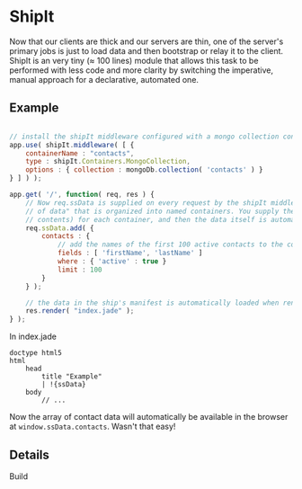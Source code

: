 
# ShipIt

Now that our clients are thick and our servers are thin, one of the server's primary jobs is just to load data and then bootstrap or relay it to the client. ShipIt is an very tiny (≈ 100 lines) module that allows this task to be performed with less code and more clarity by switching the imperative, manual approach for a declarative, automated one.

## Example


```javascript

// install the shipIt middleware configured with a mongo collection container named 'contacts'
app.use( shipIt.middleware( [ {
	containerName : "contacts",
	type : shipIt.Containers.MongoCollection,
	options : { collection : mongoDb.collection( 'contacts' ) }
} ] ) );

app.get( '/', function( req, res ) {
	// Now req.ssData is supplied on every request by the shipIt middleware. Think of it as a "boat
	// of data" that is organized into named containers. You supply the manifest (i.e. list of 
	// contents) for each container, and then the data itself is automatically loaded for you.
	req.ssData.add( {
		contacts : {
			// add the names of the first 100 active contacts to the container's manifest
			fields : [ 'firstName', 'lastName' ]
			where : { 'active' : true }
			limit : 100
		}
	} );

	// the data in the ship's manifest is automatically loaded when render is called
	res.render( "index.jade" );
} );
```

In index.jade

```jade
doctype html5
html
	head
		title "Example"
		| !{ssData}
	body
		// ...
```

Now the array of contact data will automatically be available in the browser at `window.ssData.contacts`. Wasn't that easy!

## Details

Build 